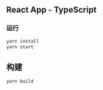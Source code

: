 ## React App - TypeScript

### 运行

```bash
yarn install
yarn start
```

## 构建

```bash
yarn build
```
